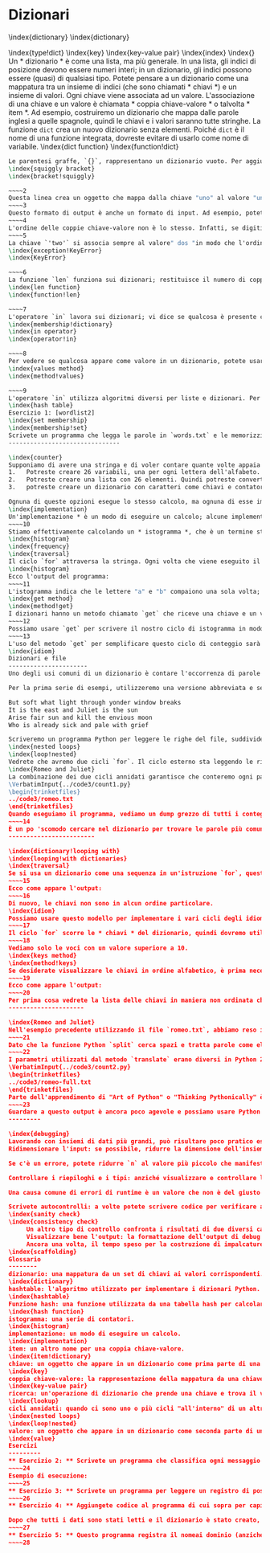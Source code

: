 ﻿
Dizionari
============

\index{dictionary}
\index{dictionary}

\index{type!dict}
\index{key}
\index{key-value pair}
\index{index}
\index{}
Un * dizionario * è come una lista, ma più generale. In una lista, gli indici di posizione devono essere numeri interi; in un dizionario, gli indici possono essere (quasi) di qualsiasi tipo.  Potete pensare a un dizionario come una mappatura tra un insieme di indici (che sono chiamati * chiavi *) e un insieme di valori. Ogni chiave viene associata ad un valore. L'associazione di una chiave e un valore è chiamata * coppia chiave-valore * o talvolta * item *.  Ad esempio, costruiremo un dizionario che mappa dalle parole inglesi a quelle spagnole, quindi le chiavi e i valori saranno tutte stringhe.  La funzione `dict` crea un nuovo dizionario senza elementi. Poiché `dict` è il nome di una funzione integrata, dovreste evitare di usarlo come nome di variabile. 
\index{dict function}
\index{function!dict}

~~~~1
Le parentesi graffe, `{}`, rappresentano un dizionario vuoto. Per aggiungere elementi al dizionario, potete usare le parentesi quadre: 
\index{squiggly bracket}
\index{bracket!squiggly}

~~~~2
Questa linea crea un oggetto che mappa dalla chiave "uno" al valore "uno". Se visualizziamo nuovamente il dizionario, vediamo una coppia chiave-valore con due punti tra la chiave e il valore: 
~~~~3
Questo formato di output è anche un formato di input. Ad esempio, potete creare un nuovo dizionario con tre elementi.  Ma se visualizzate `eng2sp`, potreste rimanere sorpresi: 
~~~~4
L'ordine delle coppie chiave-valore non è lo stesso. Infatti, se digitiate lo stesso esempio sul vostro computer, potresti ottenere un risultato diverso. In generale, l'ordine degli elementi in un dizionario è imprevedibile.  Ma questo non è un problema perché gli elementi di un dizionario non sono mai indicizzati con indici interi. Invece, usate le chiavi per cercare i valori corrispondenti: 
~~~~5
La chiave `'two'` si associa sempre al valore" dos "in modo che l'ordine degli oggetti non abbia importanza.  Se la chiave non è nel dizionario, otterrete un'eccezione: 
\index{exception!KeyError}
\index{KeyError}

~~~~6
La funzione `len` funziona sui dizionari; restituisce il numero di coppie chiave-valore: 
\index{len function}
\index{function!len}

~~~~7
L'operatore `in` lavora sui dizionari; vi dice se qualcosa è presente come un * chiave * nel dizionario (se appare come un valore non è abbastanza buono). 
\index{membership!dictionary}
\index{in operator}
\index{operator!in}

~~~~8
Per vedere se qualcosa appare come valore in un dizionario, potete usare il metodo `values`, che restituisce i valori come una lista, e quindi utilizzate l'operatore` in`: 
\index{values method}
\index{method!values}

~~~~9
L'operatore `in` utilizza algoritmi diversi per liste e dizionari. Per le liste, utilizza un algoritmo di ricerca lineare. Man mano che la lista si allunga, il tempo di ricerca si allunga in proporzione diretta alla lunghezza della lista. Per i dizionari, Python utilizza un algoritmo chiamato * tabella hash * che ha una proprietà notevole: l'operatore `in` richiede circa la stessa quantità di tempo indipendentemente dal numero di elementi presenti in un dizionario. Non spiegheremo perché le funzioni di hash sono così magiche, ma potete leggere ulteriori informazioni su [wikipedia.org/wiki/Hash\_table](wikipedia.org/wiki/Hash_table). 
\index{hash table}
Esercizio 1: [wordlist2] 
\index{set membership}
\index{membership!set}
Scrivete un programma che legga le parole in `words.txt` e le memorizzi come chiavi in ​​un dizionario. Non importa quali siano i valori. Quindi potete usare l'operatore `in` come un modo veloce per verificare se una stringa è nel dizionario.   Dizionario come insieme di contatori
-------------------------------

\index{counter}
Supponiamo di avere una stringa e di voler contare quante volte appaia ogni lettera. Ci sono diversi modi per farlo:
1.   Potreste creare 26 variabili, una per ogni lettera dell'alfabeto. Quindi potreste scorrere la stringa e, per ogni carattere, incrementare il contatore corrispondente, probabilmente usando una condizione concatenata.
2.   Potreste creare una lista con 26 elementi. Quindi potreste convertire ciascun carattere in un numero (utilizzando la funzione incorporata `ord`), utilizzare il numero come indice nell'elenco e incrementare il contatore appropriato.
3.   potreste creare un dizionario con caratteri come chiavi e contatori come valori corrispondenti. La prima volta che vedete un carattere, dovrete aggiungere un elemento al dizionario. Successivamente, dovreste incrementerare il valore di un elemento esistente.

Ognuna di queste opzioni esegue lo stesso calcolo, ma ognuna di esse implementa tale calcolo in un maniera diversa. 
\index{implementation}
Un'implementazione * è un modo di eseguire un calcolo; alcune implementazioni sono migliori di altre. Ad esempio, un vantaggio dell'implementazione del dizionario è che non dobbiamo sapere in anticipo quali lettere appaiono nella stringa e dobbiamo solo fare spazio per le lettere che appaiono.  Ecco come potrebbe apparire il codice: 
~~~~10
Stiamo effettivamente calcolando un * istogramma *, che è un termine statistico per un insieme di contatori (o frequenze). 
\index{histogram}
\index{frequency}
\index{traversal}
Il ciclo `for` attraversa la stringa. Ogni volta che viene eseguito il ciclo, se il carattere `c` non è nel dizionario, creiamo un nuovo elemento con la chiave` c` e il valore iniziale 1 (poiché abbiamo visto questa lettera una sola volta). Se `c` è già presente nel dizionario incrementiamo` d [c] `. 
\index{histogram}
Ecco l'output del programma: 
~~~~11
L'istogramma indica che le lettere "a" e "b" compaiono una sola volta; "o" appare due volte e così via. 
\index{get method}
\index{method!get}
I dizionari hanno un metodo chiamato `get` che riceve una chiave e un valore predefinito. Se la chiave è presente nel dizionario, `get` restituisce il valore corrispondente; altrimenti restituisce il valore predefinito. Per esempio: 
~~~~12
Possiamo usare `get` per scrivere il nostro ciclo di istogramma in modo più conciso. Poiché il metodo `get` gestisce automaticamente il caso in cui una chiave non è presente in un dizionario, possiamo ridurre quattro righe ad una sola ed eliminare l'istruzione` if`. 
~~~~13
L'uso del metodo `get` per semplificare questo ciclo di conteggio sarà un" idioma "molto comunemente usato in Python e lo useremo molte volte nel resto del libro. Quindi dovreste prendervi un momento e confrontare il ciclo che utilizza l'istruzione `if` e l'operatore` in` con il ciclo che utilizza il metodo `get`. Fanno esattamente la stessa cosa, ma uno è più conciso. 
\index{idiom}
Dizionari e file
----------------------
Uno degli usi comuni di un dizionario è contare l'occorrenza di parole in un file con del testo scritto. Iniziamo con un semplice file di parole tratto dal testo di * Romeo e Giulietta *.

Per la prima serie di esempi, utilizzeremo una versione abbreviata e semplificata del testo senza segni di punteggiatura. Successivamente lavoreremo con il testo della scena con la punteggiatura inclusa.

But soft what light through yonder window breaks
It is the east and Juliet is the sun
Arise fair sun and kill the envious moon
Who is already sick and pale with grief 

Scriveremo un programma Python per leggere le righe del file, suddividere ogni riga in un elenco di parole, quindi scorrere ciascuna parola presente nella riga e contarne ognuna utilizzando un dizionario. 
\index{nested loops}
\index{loop!nested}
Vedrete che avremo due cicli `for`. Il ciclo esterno sta leggendo le righe del file e il ciclo interno sta iterando attraverso ciascuna delle parole presenti in quella particolare riga. Questo è un esempio di un pattern chiamato * cicli annidati * perché uno dei cicli è il ciclo * esterno * e l'altro è il ciclo * interno*.  Poiché il ciclo interno esegue tutte le sue iterazioni ogni volta che il ciclo esterno effettua una singola iterazione, pensiamo al ciclo interno come se iterasse "più rapidamente" e al ciclo esterno come se iterasse più lentamente. 
\index{Romeo and Juliet}
La combinazione dei due cicli annidati garantisce che conteremo ogni parola su ogni riga del file in input. 
\VerbatimInput{../code3/count1.py}
\begin{trinketfiles}
../code3/romeo.txt
\end{trinketfiles}
Quando eseguiamo il programma, vediamo un dump grezzo di tutti i conteggi nell'ordine hash non ordinato. (il file `romeo.txt` è disponibile su [www.py4e.com/code3/romeo.txt](http://www.py4e.com/code3/romeo.txt)) 
~~~~14
È un po 'scomodo cercare nel dizionario per trovare le parole più comuni e i loro conteggi, quindi abbiamo bisogno di aggiungere altro codice Python per ottenere un output che ci sarà più utile.  Cicli e dizionari
------------------------

\index{dictionary!looping with}
\index{looping!with dictionaries}
\index{traversal}
Se si usa un dizionario come una sequenza in un'istruzione `for`, questo scorre le chiavi del dizionario. Questo ciclo stampa ogni chiave e il valore corrispondente: 
~~~~15
Ecco come appare l'output: 
~~~~16
Di nuovo, le chiavi non sono in alcun ordine particolare. 
\index{idiom}
Possiamo usare questo modello per implementare i vari cicli degli idiomi che abbiamo descritto in precedenza. Ad esempio, se volessimo trovare tutte le voci in un dizionario con un valore superiore a dieci, potremmo scrivere il seguente codice: 
~~~~17
Il ciclo `for` scorre le * chiavi * del dizionario, quindi dovremo utilizzare l'operatore index per recuperare il valore * corrispondente * per ogni chiave. Ecco come appare l'output: 
~~~~18
Vediamo solo le voci con un valore superiore a 10. 
\index{keys method}
\index{method!keys}
Se desiderate visualizzare le chiavi in ordine alfabetico, è prima necessario creare un elenco delle chiavi nel dizionario utilizzando il metodo `keys` disponibile per gli oggetti dizionario, quindi ordinare l'elenco e scorrere l'elenco ordinato, cercando ogni tasto e stampando le coppie chiave-valore in maniera ordinata come segue: 
~~~~19
Ecco come appare l'output: 
~~~~20
Per prima cosa vedrete la lista delle chiavi in maniera non ordinata che otteniamo dal metodo `keys`. Quindi vedrete le coppie chiave-valore ordinate dal ciclo `for`.  Analisi avanzata del testo
---------------------

\index{Romeo and Juliet}
Nell'esempio precedente utilizzando il file `romeo.txt`, abbiamo reso il file il più semplice possibile rimuovendo manualmente tutti i segni di punteggiatura. Il testo attuale ha molta punteggiatura, come mostrato di seguito. 
~~~~21
Dato che la funzione Python `split` cerca spazi e tratta parole come elementi separati da spazi, tratteremo le parole "soft!"e" soft "come parole * differenti * e creiamo una voce di dizionario separata per ognuna di queste.  Inoltre, poiché il file è in maiuscolo, considereremo "who" e "Who" come parole diverse con diversi conteggi.  Possiamo risolvere entrambi questi problemi usando i metodi per le stringhe `lower`,` punctuation` e `translate`. Il metodo `translate` è il più sottile dei metodi. Ecco la documentazione del metodo `translate`:` line.translate (str.maketrans (fromstr, tostr, deletestr)) `* Sostituisce i caratteri in` fromstr` con il carattere nella stessa posizione in `tostr` ed elimina tutti i caratteri che sono in `deletestr`. `Fromstr` e` tostr` possono essere stringhe vuote e il parametro `deletestr` può essere omesso.* Non specificheremo la `tabella`, ma useremo il parametro` deletechars` per cancellare tutta la punteggiatura. Lasceremo persino che Python ci dica la lista di caratteri che considera "punteggiatura": 
~~~~22
I parametri utilizzati dal metodo `translate` erano diversi in Python 2.0.  Apportiamo le seguenti modifiche al nostro programma: 
\VerbatimInput{../code3/count2.py}
\begin{trinketfiles}
../code3/romeo-full.txt
\end{trinketfiles}
Parte dell'apprendimento di "Art of Python" o "Thinking Pythonically" è comprendere che Python ha spesso funzionalità integrate per molti problemi comuni di analisi dei dati. Nel tempo, vedrete abbastanza codice di esempio e leggerete abbastanza documentazione per sapere dove guardare per vedere se qualcuno ha già scritto qualcosa che renderà il vostro lavoro molto più facile.  Quanto segue è una versione abbreviata dell'output: 
~~~~23
Guardare a questo output è ancora poco agevole e possiamo usare Python per darci esattamente quello che stiamo cercando, ma per farlo, abbiamo bisogno di conoscere le tuple * di Python. Riprenderemo questo esempio una volta appresa le tuple.  Debug
---------

\index{debugging}
Lavorando con insiemi di dati più grandi, può risultare poco pratico eseguire il debug stampando e controllando i dati manualmente. Ecco alcuni suggerimenti per il debug di insiemi di dati di grandi dimensioni:
Ridimensionare l'input: se possibile, ridurre la dimensione dell'insieme di dati. Ad esempio, se il programma legge un file di testo, iniziate con solo le prime 10 righe o con l'esempio più piccolo che riuscite a trovare. Potete modificare i file stessi o (meglio) modificare il programma in modo che legga solo le prime `n` righe.

Se c'è un errore, potete ridurre `n` al valore più piccolo che manifesta l'errore, e poi aumentarlo gradualmente man mano che trovate e correggete gli errori.

Controllare i riepiloghi e i tipi: anziché visualizzare e controllare l'intero set di dati, prendete in considerazione la stampa di riepiloghi dei dati: ad esempio, il numero di elementi in un dizionario o il totale di un elenco di numeri.

Una causa comune di errori di runtime è un valore che non è del giusto tipo. Per eseguire il debug di questo tipo di errore, è spesso sufficiente stampare il tipo di un valore.

Scrivete autocontrolli: a volte potete scrivere codice per verificare automaticamente gli errori. Ad esempio, se si calcola la media di un elenco di numeri, è possibile verificare che il risultato non sia maggiore dell'elemento più grande nell'elenco o minore del più piccolo. Questo è chiamato "controllo di integrità" perché individua risultati "completamente illogici".
\index{sanity check}
\index{consistency check}
     Un altro tipo di controllo confronta i risultati di due diversi calcoli per vedere se sono coerenti. Questo è chiamato "controllo di coerenza".
     Visualizzare bene l'output: la formattazione dell'output di debug può rendere più facile individuare un errore. 
     Ancora una volta, il tempo speso per la costruzione di impalcature può ridurre il tempo impiegato per il debugging.
\index{scaffolding}
Glossario
--------
dizionario: una mappatura da un set di chiavi ai valori corrispondenti.
\index{dictionary}
hashtable: l'algoritmo utilizzato per implementare i dizionari Python.
\index{hashtable}
Funzione hash: una funzione utilizzata da una tabella hash per calcolare la posizione di una chiave.
\index{hash function}
istogramma: una serie di contatori.
\index{histogram}
implementazione: un modo di eseguire un calcolo.
\index{implementation}
item: un altro nome per una coppia chiave-valore.
\index{item!dictionary}
chiave: un oggetto che appare in un dizionario come prima parte di una coppia chiave-valore.
\index{key}
coppia chiave-valore: la rappresentazione della mappatura da una chiave a un valore.
\index{key-value pair}
ricerca: un'operazione di dizionario che prende una chiave e trova il valore corrispondente.
\index{lookup}
cicli annidati: quando ci sono uno o più cicli "all'interno" di un altro ciclo. Il ciclo interno viene completato ogni volta che il ciclo esterno viene eseguito.
\index{nested loops}
\index{loop!nested}
valore: un oggetto che appare in un dizionario come seconda parte di una coppia chiave-valore. Questo è più specifico del nostro precedente uso della parola "valore".
\index{value}
Esercizi
---------
** Esercizio 2: ** Scrivete un programma che classifica ogni messaggio di posta in base al giorno della settimana in cui è stato inviato. Per fare ciò, cercate le righe che iniziano con "From", quindi cercate la terza parola e mantenete unconteggio di ciascuno dei giorni della settimana. Alla fine del programma stampate i contenuti del tuo dizionario (l'ordine non ha importanza).  Riga di esempio: 
~~~~24
Esempio di esecuzione: 
~~~~25
** Esercizio 3: ** Scrivete un programma per leggere un registro di posta, create un istogramma utilizzando un dizionario per contare quanti messaggi sono arrivati ​​da ciascun indirizzo di posta elettronica e stampate il dizionario. 
~~~~26
** Esercizio 4: ** Aggiungete codice al programma di cui sopra per capire chi ha il maggior numero di messaggi nel file.

Dopo che tutti i dati sono stati letti e il dizionario è stato creato, scorrete il dizionario usando un ciclo massimo (vedi Sezione [maximumloop]) per trovare chi ha più messaggi e stampare quanti messaggi ha la persona. 
~~~~27
** Esercizio 5: ** Questo programma registra il nomeai dominio (anziché l'indirizzo) da cui è stato inviato il messaggio anziché da chi proviene la posta (ovvero, l'intero indirizzo email). Alla fine del programma, stampate i contenuti del vostro dizionario.
~~~~28